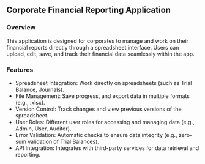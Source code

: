 ## Corporate Financial Reporting Application

### Overview
This application is designed for corporates to manage and work on their financial reports directly through a spreadsheet interface. Users can upload, edit, save, and track their financial data seamlessly within the app.

### Features
- Spreadsheet Integration: Work directly on spreadsheets (such as Trial Balance, Journals).
- File Management: Save progress, and export data in multiple formats (e.g., .xlsx).
- Version Control: Track changes and view previous versions of the spreadsheet.
- User Roles: Different user roles for accessing and managing data (e.g., Admin, User, Auditor).
- Error Validation: Automatic checks to ensure data integrity (e.g., zero-sum validation of Trial Balances).
- API Integration: Integrates with third-party services for data retrieval and reporting.